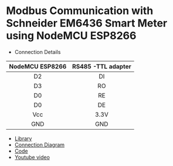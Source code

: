 # Modbus Communication with Schneider EM6436 Smart Meter using NodeMCU ESP8266
* Connection Details

|     NodeMCU ESP8266 |     RS485 -TTL adapter |
|:-------------------:|:----------------------:|
|          D2         |           DI           |
|          D3         |           RO           |
|          D0         |           RE           |
|          D0         |           DE           |
|         Vcc         |          3.3V          |
|         GND         |           GND          |

- [Library][link]
- [Connection Diagram][dia]
- [Code][code]
- [Youtube video][vid]

[link]:https://github.com/emelianov/modbus-esp8266
[dia]:https://github.com/sarathtv/Modbus_ESP_SM_RTU/blob/master/ESP_RS485_SM.png
[code]:https://github.com/sarathtv/Modbus_ESP_SM_RTU/blob/master/Client_ESP_Modbus_SM/Client_ESP_Modbus_SM.ino
[vid]:https://youtu.be/b4HFpmO1g4c
